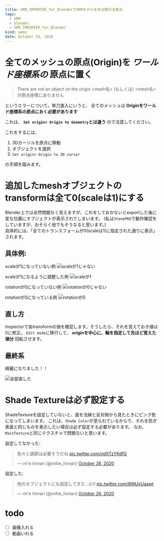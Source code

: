 ```yaml
---
title: VRM_IMPORTER_for_BlenderでVRMモデルを作る際の注意点
tags:
  - VRM
  - blender
  - VRM_IMPORTER_for_Blender
kind: memo
date: October 24, 2020
---
```


# 全てのメッシュの原点(Origin)を *ワールド座標系の* 原点に置く

> There are not an object on the origin <mesh名>
(もしくは)
  <mesh名> が原点座標にありません

というエラーについて。単刀直入にいうと、
全てのメッシュは **Originをワールド座標系の原点におく必要があります**

これは、 **`Set origin> Origin to Geometry`とは違う** ので注意してください。

これをするには、

1. 3Dカーソルを原点に移動
2. オブジェクトを選択
3. `Set origin> Origin to 3D cursor`

の手順を踏みます。

# 追加したmeshオブジェクトのtransformは全て0(scaleは1)にする

Blender上では全然問題なく見えますが、これをしておかないとexportした後に変な位置にオブジェクトが表示されてしまいます。
(私は`3tenePRO`で動作確認をしていますが、おそらく他でもそうなると思います。)  
具体的には、「全てのトランスフォームが0(scaleは1)に指定された通りに表示」されます。

## 具体例:

scaleが1になっていない例
![scaleが1じゃない](/images/sscale_isnt_1.jpeg)

scaleが1になるように調整した例
![scaleが1](/images/scale_is_1.jpeg)

rotationが0になっていない例
![rotationが0じゃない](/images/rotation_isnt_0.jpeg)

rotationが0になっている例
![rotationが0](/images/rotation_is_0.jpeg)


## 直し方

Inspectorで各transformの値を確認します。そうしたら、それを覚えておき値は0に修正。
`Edit mode`に移行して、 **originを中心に、軸を指定して先ほど覚えた値分** 回転させます。

## 最終系

綺麗になりました！！

![全部直した](/images/completed.jpg)

# Shade Textureは必ず設定する

ShadeTextureを設定していないと、面を法線と反対側から見たときにピンク色になってしまいます。
これは、`Shade Color`が塗られているからで、それを防ぎ表面と同じものを表示したい場合は必ず設定する必要があります。
なお、`MainTexture`と同じテクスチャで問題ないと思います。

設定してなかった:  
<blockquote class="twitter-tweet" data-conversation="none" data-theme="dark"><p lang="ja" dir="ltr">色々と調節は必要そうだね <a href="https://t.co/ndXTzYKdfQ">pic.twitter.com/ndXTzYKdfQ</a></p>&mdash; mi&#39;e himari (@mihe_himari) <a href="https://twitter.com/mihe_himari/status/1320608433352003584?ref_src=twsrc%5Etfw">October 26, 2020</a></blockquote> <script async src="https://platform.twitter.com/widgets.js" charset="utf-8"></script>

設定した:  
<blockquote class="twitter-tweet" data-conversation="none" data-theme="dark"><p lang="ja" dir="ltr">他のオブジェクトにも設定してきた...ﾖｼ!! <a href="https://t.co/8tMJyUaawt">pic.twitter.com/8tMJyUaawt</a></p>&mdash; mi&#39;e himari (@mihe_himari) <a href="https://twitter.com/mihe_himari/status/1320613366864330752?ref_src=twsrc%5Etfw">October 26, 2020</a></blockquote> <script async src="https://platform.twitter.com/widgets.js" charset="utf-8"></script>

# todo

- [ ] 画像入れる
- [ ] 動画いれる
